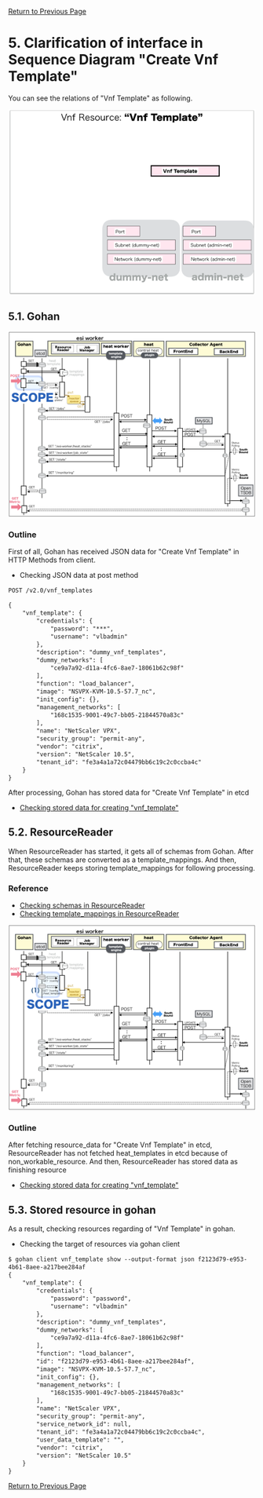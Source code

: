 [Return to Previous Page](00_load_balancer.md)

# 5. Clarification of interface in Sequence Diagram "Create Vnf Template"
You can see the relations of "Vnf Template" as following.

![Vnf Template](resource/gohan_investigate_for_loadbalancer.006.png)


## 5.1. Gohan

![scope](../images/ESI_Sequence_diagram.002.png)

### Outline
First of all, Gohan has received JSON data for "Create Vnf Template" in HTTP Methods from client.

* Checking JSON data at post method
```
POST /v2.0/vnf_templates
```
```
{
    "vnf_template": {
        "credentials": {
            "password": "***",
            "username": "vlbadmin"
        },
        "description": "dummy_vnf_templates",
        "dummy_networks": [
            "ce9a7a92-d11a-4fc6-8ae7-18061b62c98f"
        ],
        "function": "load_balancer",
        "image": "NSVPX-KVM-10.5-57.7_nc",
        "init_config": {},
        "management_networks": [
            "168c1535-9001-49c7-bb05-21844570a83c"
        ],
        "name": "NetScaler VPX",
        "security_group": "permit-any",
        "vendor": "citrix",
        "version": "NetScaler 10.5",
        "tenant_id": "fe3a4a1a72c04479bb6c19c2c0ccba4c"
    }
}
```
After processing, Gohan has stored data for "Create Vnf Template" in etcd

* [Checking stored data for creating "vnf_template"](stored_in_etcd/01_Gohan/CreateVnfTemplate_01.md)


## 5.2. ResourceReader
When ResourceReader has started, it gets all of schemas from Gohan.
After that, these schemas are converted as a template_mappings.
And then, ResourceReader keeps storing template_mappings for following processing.

### Reference
* [Checking schemas in ResourceReader](../memo/schemas.txt)
* [Checking template_mappings in ResourceReader](../memo/template_mappings.md)

![scope](../images/ESI_Sequence_diagram.003.png)

### Outline
After fetching resource_data for "Create Vnf Template" in etcd, ResourceReader has not fetched heat_templates in etcd because of non_workable_resource.
And then, ResourceReader has stored data as finishing resource

* [Checking stored data for creating "vnf_template"](stored_in_etcd/00_ResourceReader/CreateVnfTemplate_01.md)


## 5.3. Stored resource in gohan
As a result, checking resources regarding of "Vnf Template" in gohan.

* Checking the target of resources via gohan client
```
$ gohan client vnf_template show --output-format json f2123d79-e953-4b61-8aee-a217bee284af
{
    "vnf_template": {
        "credentials": {
            "password": "password",
            "username": "vlbadmin"
        },
        "description": "dummy_vnf_templates",
        "dummy_networks": [
            "ce9a7a92-d11a-4fc6-8ae7-18061b62c98f"
        ],
        "function": "load_balancer",
        "id": "f2123d79-e953-4b61-8aee-a217bee284af",
        "image": "NSVPX-KVM-10.5-57.7_nc",
        "init_config": {},
        "management_networks": [
            "168c1535-9001-49c7-bb05-21844570a83c"
        ],
        "name": "NetScaler VPX",
        "security_group": "permit-any",
        "service_network_id": null,
        "tenant_id": "fe3a4a1a72c04479bb6c19c2c0ccba4c",
        "user_data_template": "",
        "vendor": "citrix",
        "version": "NetScaler 10.5"
    }
}
```

[Return to Previous Page](00_load_balancer.md)
